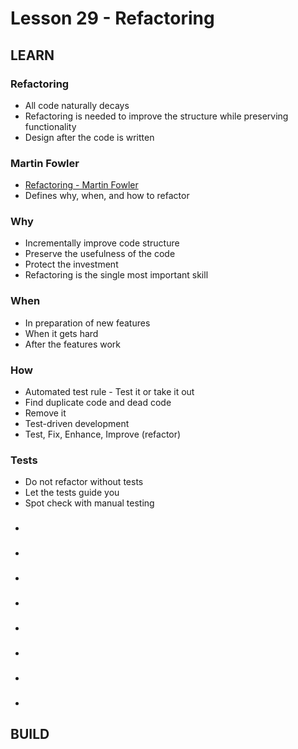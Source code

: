# Lesson 29 - Refactoring


## LEARN

### Refactoring
* All code naturally decays
* Refactoring is needed to improve the structure while preserving functionality
* Design after the code is written

### Martin Fowler
* [Refactoring - Martin Fowler](https://www.amazon.com/Refactoring-Improving-Existing-Addison-Wesley-Technology-ebook-dp-B007WTFWJ6/dp/B007WTFWJ6)
* Defines why, when, and how to refactor


### Why
* Incrementally improve code structure
* Preserve the usefulness of the code
* Protect the investment
* Refactoring is the single most important skill


### When
* In preparation of new features
* When it gets hard
* After the features work


### How
* Automated test rule - Test it or take it out
* Find duplicate code and dead code
* Remove it
* Test-driven development
* Test, Fix, Enhance, Improve (refactor)


### Tests
* Do not refactor without tests
* Let the tests guide you
* Spot check with manual testing


### 
*
### 
*
### 
*
### 
*
### 
*
### 
*
### 
*
### 
*


## BUILD

